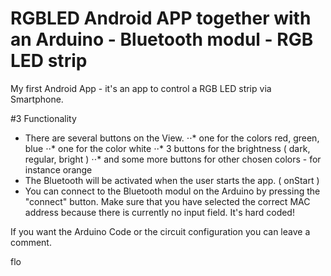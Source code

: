 RGBLED Android APP together with an Arduino - Bluetooth modul - RGB LED strip
======

My first Android App - it's an app to control a RGB LED strip via Smartphone. 


#3 Functionality
- There are several buttons on the View. 
⋅⋅* one for the colors red, green, blue
⋅⋅* one for the color white
⋅⋅* 3 buttons for the brightness ( dark, regular, bright )
⋅⋅* and some more buttons for other chosen colors - for instance orange
- The Bluetooth will be activated when the user starts the app. ( onStart )
- You can connect to the Bluetooth modul on the Arduino by pressing the "connect" button. Make sure that you have selected the correct MAC address because there is currently no input field. It's hard coded!


If you want the Arduino Code or the  circuit configuration you can leave a comment. 

flo

